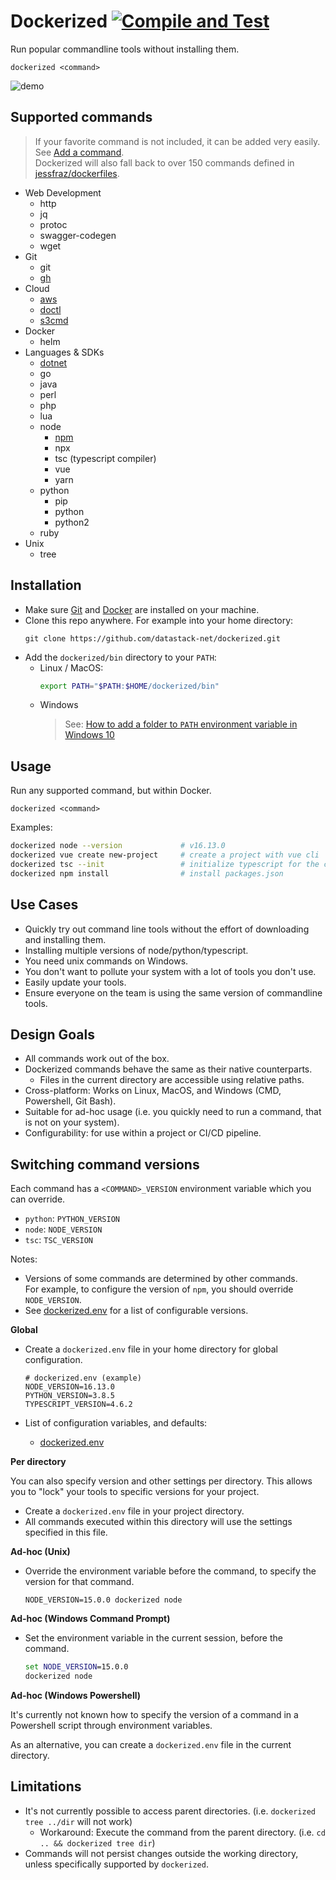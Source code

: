 # Dockerized [![Compile and Test](https://github.com/datastack-net/dockerized/actions/workflows/test.yml/badge.svg)](https://github.com/datastack-net/dockerized/actions/workflows/test.yml)
Run popular commandline tools without installing them.

```shell
dockerized <command>
```

![demo](terminalizer.gif)

## Supported commands

> If your favorite command is not included, it can be added very easily. See [Add a command](DEV.md).  
> Dockerized will also fall back to over 150 commands defined in [jessfraz/dockerfiles](https://github.com/jessfraz/dockerfiles).

- Web Development
  - http
  - jq
  - protoc
  - swagger-codegen
  - wget
- Git
  - git 
  - [gh](apps/gh/README.md) 
- Cloud
  - [aws](apps/aws/README.md) 
  - [doctl](apps/doctl/README.md)
  - [s3cmd](apps/s3cmd/README.md)
- Docker
  - helm
- Languages & SDKs
  - [dotnet](apps/dotnet/README.md)
  - go
  - java
  - perl
  - php
  - lua
  - node
    - [npm](apps/npm/README.md)
    - npx
    - tsc (typescript compiler)
    - vue
    - yarn
  - python
    - pip
    - python
    - python2
  - ruby
- Unix
  - tree


## Installation

- Make sure [Git](https://git-scm.com/downloads) and [Docker](https://docs.docker.com/get-docker/) are installed on your machine.
- Clone this repo anywhere. For example into your home directory:
  ```shell
  git clone https://github.com/datastack-net/dockerized.git
  ```
- Add the `dockerized/bin` directory to your `PATH`:
  - Linux / MacOS:
    ```bash
    export PATH="$PATH:$HOME/dockerized/bin"
    ```
  - Windows
    > See: [How to add a folder to `PATH` environment variable in Windows 10](https://stackoverflow.com/questions/44272416)


## Usage

Run any supported command, but within Docker.

```shell
dockerized <command>
```

Examples:

```bash
dockerized node --version             # v16.13.0
dockerized vue create new-project     # create a project with vue cli
dockerized tsc --init                 # initialize typescript for the current directory
dockerized npm install                # install packages.json
```

## Use Cases

- Quickly try out command line tools without the effort of downloading and installing them.
- Installing multiple versions of node/python/typescript.
- You need unix commands on Windows.
- You don't want to pollute your system with a lot of tools you don't use.
- Easily update your tools.
- Ensure everyone on the team is using the same version of commandline tools.

## Design Goals

- All commands work out of the box.
- Dockerized commands behave the same as their native counterparts.
  - Files in the current directory are accessible using relative paths.
- Cross-platform: Works on Linux, MacOS, and Windows (CMD, Powershell, Git Bash).
- Suitable for ad-hoc usage (i.e. you quickly need to run a command, that is not on your system).
- Configurability: for use within a project or CI/CD pipeline.

## Switching command versions 

Each command has a `<COMMAND>_VERSION` environment variable which you can override.

- `python`: `PYTHON_VERSION`
- `node`: `NODE_VERSION`
- `tsc`: `TSC_VERSION`

Notes:
- Versions of some commands are determined by other commands.  
  For example, to configure the version of `npm`, you should override `NODE_VERSION`.
- See [dockerized.env](dockerized.env) for a list of configurable versions.



**Global**

- Create a `dockerized.env` file in your home directory for global configuration.   

    ```shell
    # dockerized.env (example)
    NODE_VERSION=16.13.0
    PYTHON_VERSION=3.8.5
    TYPESCRIPT_VERSION=4.6.2
    ```
  
- List of configuration variables, and defaults:
  - [dockerized.env](dockerized.env)


**Per directory**

You can also specify version and other settings per directory.
This allows you to "lock" your tools to specific versions for your project.

- Create a `dockerized.env` file in your project directory.
- All commands executed within this directory will use the settings specified in this file.

**Ad-hoc (Unix)**

- Override the environment variable before the command, to specify the version for that command.

    ```shell
    NODE_VERSION=15.0.0 dockerized node
    ```

**Ad-hoc (Windows Command Prompt)**

- Set the environment variable in the current session, before the command.

    ```cmd
    set NODE_VERSION=15.0.0
    dockerized node
    ```

**Ad-hoc (Windows Powershell)**

It's currently not known how to specify the version of a command in a Powershell script through environment variables.

As an alternative, you can create a `dockerized.env` file in the current directory.


## Limitations

- It's not currently possible to access parent directories. (i.e. `dockerized tree ../dir` will not work)
  - Workaround: Execute the command from the parent directory. (i.e. `cd .. && dockerized tree dir`)
- Commands will not persist changes outside the working directory, unless specifically supported by `dockerized`.

